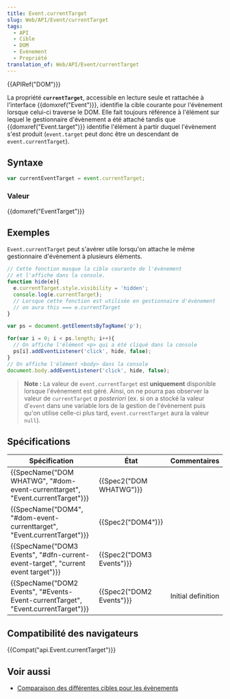 ```yaml
---
title: Event.currentTarget
slug: Web/API/Event/currentTarget
tags:
  - API
  - Cible
  - DOM
  - Evènement
  - Propriété
translation_of: Web/API/Event/currentTarget
---
```

{{APIRef("DOM")}}

La propriété **`currentTarget`**, accessible en lecture seule et rattachée à l'interface {{domxref("Event")}}, identifie la cible courante pour l'évènement lorsque celui-ci traverse le DOM. Elle fait toujours référence à l'élément sur lequel le gestionnaire d'évènement a été attaché tandis que {{domxref("Event.target")}} identifie l'élément à partir duquel l'évènement s'est produit (`event.target` peut donc être un descendant de `event.currentTarget`).

## Syntaxe

```js
var currentEventTarget = event.currentTarget;
```

### Valeur

{{domxref("EventTarget")}}

## Exemples

`Event.currentTarget` peut s'avérer utile lorsqu'on attache le même gestionnaire d'évènement à plusieurs éléments.

```js
// Cette fonction masque la cible courante de l'évènement
// et l'affiche dans la console.
function hide(e){
  e.currentTarget.style.visibility = 'hidden';
  console.log(e.currentTarget);
  // Lorsque cette fonction est utilisée en gestionnaire d'évènement
  // on aura this === e.currentTarget
}

var ps = document.getElementsByTagName('p');

for(var i = 0; i < ps.length; i++){
  // On affiche l'élément <p> qui a été cliqué dans la console
  ps[i].addEventListener('click', hide, false);
}
// On affiche l'élément <body> dans la console
document.body.addEventListener('click', hide, false);
```

> **Note :** La valeur de `event.currentTarget` est **uniquement** disponible lorsque l'évènement est géré. Ainsi, on ne pourra pas observer la valeur de `currentTarget` _a posteriori_ (ex. si on a stocké la valeur d'`event` dans une variable lors de la gestion de l'évènement puis qu'on utilise celle-ci plus tard, `event.currentTarget` aura la valeur `null`).

## Spécifications

| Spécification                                                                                                | État                             | Commentaires       |
| ------------------------------------------------------------------------------------------------------------ | -------------------------------- | ------------------ |
| {{SpecName("DOM WHATWG", "#dom-event-currenttarget", "Event.currentTarget")}}     | {{Spec2("DOM WHATWG")}} |                    |
| {{SpecName("DOM4", "#dom-event-currenttarget", "Event.currentTarget")}}             | {{Spec2("DOM4")}}         |                    |
| {{SpecName("DOM3 Events", "#dfn-current-event-target", "current event target")}} | {{Spec2("DOM3 Events")}} |                    |
| {{SpecName("DOM2 Events", "#Events-Event-currentTarget", "Event.currentTarget")}} | {{Spec2("DOM2 Events")}} | Initial definition |

## Compatibilité des navigateurs

{{Compat("api.Event.currentTarget")}}

## Voir aussi

- [Comparaison des différentes cibles pour les évènements](/fr/docs/Web/API/Event/Comparaison_des_cibles_d_évènements)
